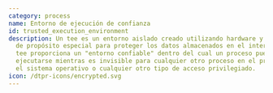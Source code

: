 ```yaml
---
category: process
name: Entorno de ejecución de confianza
id: trusted_execution_environment
description: Un tee es un entorno aislado creado utilizando hardware y software
  de propósito especial para proteger los datos almacenados en el interior. Un
  tee proporciona un "entorno confiable" dentro del cual un proceso puede
  ejecutarse mientras es invisible para cualquier otro proceso en el procesador,
  el sistema operativo o cualquier otro tipo de acceso privilegiado.
icon: /dtpr-icons/encrypted.svg
---
```


